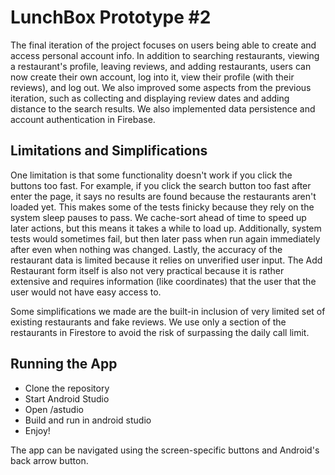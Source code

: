 # LunchBox Prototype #2

The final iteration of the project focuses on users being able to create and access personal account info.
In addition to searching restaurants, viewing a restaurant's profile, leaving reviews, and adding restaurants, users can now create their own account, 
log into it, view their profile (with their reviews), and log out. We also improved some aspects from the previous iteration, such as 
collecting and displaying review dates and adding distance to the search results.
We also implemented data persistence and account authentication in Firebase.

## Limitations and Simplifications 
One limitation is that some functionality doesn't work if you click the buttons too fast. 
For example, if you click the search button too fast after enter the page, it says no results are found because the restaurants aren't loaded yet.
This makes some of the tests finicky because they rely on the system sleep pauses to pass.
We cache-sort ahead of time to speed up later actions, but this means it takes a while to load up. 
Additionally, system tests would sometimes fail, but then later pass when run again immediately after even when nothing was changed.
Lastly, the accuracy of the restaurant data is limited because it relies on unverified user input. 
The Add Restaurant form itself is also not very practical because it is rather extensive and requires information (like coordinates) that the user that the user would not have easy access to.

Some simplifications we made are the built-in inclusion of very limited set of existing restaurants and fake reviews. We use only a section of the restaurants in Firestore to avoid the
risk of surpassing the daily call limit.

## Running the App
* Clone the repository
* Start Android Studio
* Open /astudio
* Build and run in android studio
* Enjoy!

The app can be navigated using the screen-specific buttons and Android's back arrow button.

